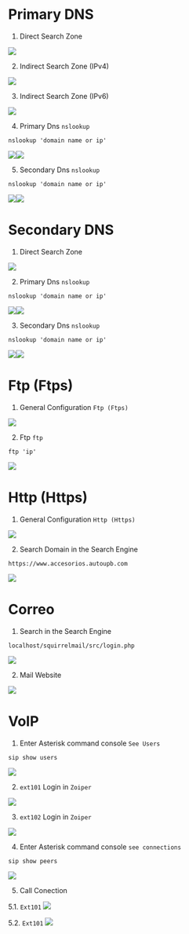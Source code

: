 # Primary DNS


1. Direct Search Zone

<img src="/Docs/Img/56.jpg"/>

2. Indirect Search Zone (IPv4)
<img src="/Docs/Img/57.jpg"/>

3. Indirect Search Zone (IPv6)
<img src="/Docs/Img/58.jpg"/>

4. Primary Dns `nslookup`

```shell
nslookup 'domain name or ip' 
```

<img src="/Docs/Img/59.jpg"/><img src="/Docs/Img/62.jpg"/>

5. Secondary Dns `nslookup`

```shell
nslookup 'domain name or ip' 
```
<img src="/Docs/Img/60.jpg"/><img src="/Docs/Img/63.jpg"/>

# Secondary DNS

1. Direct Search Zone
<img src="/Docs/Img/61.jpg"/>

2. Primary Dns `nslookup`

```shell
nslookup 'domain name or ip' 
```
<img src="/Docs/Img/59.jpg"/><img src="/Docs/Img/62.jpg"/>

3. Secondary Dns `nslookup`

```shell
nslookup 'domain name or ip' 
```
<img src="/Docs/Img/60.jpg"/><img src="/Docs/Img/63.jpg"/>

# Ftp (Ftps)

1. General Configuration `Ftp (Ftps)`

<img src="/Docs/Img/64.jpg"/>

2. Ftp `ftp`

```shell
ftp 'ip' 
```
<img src="/Docs/Img/65.jpg"/>

# Http (Https)

1. General Configuration `Http (Https)`
<img src="/Docs/Img/67.jpg"/>

2. Search Domain in the Search Engine

```shell
https://www.accesorios.autoupb.com
```
<img src="/Docs/Img/66.jpg"/>


# Correo

1. Search in the Search Engine

```shell
localhost/squirrelmail/src/login.php
```
<img src="/Docs/Img/68.jpg"/>

2. Mail Website 
<img src="/Docs/Img/69.jpg"/>


# VoIP

1. Enter Asterisk command console `See Users`
```shell
sip show users
```
<img src="/Docs/Img/74.jpg"/>


2. `ext101` Login in `Zoiper` 
<img src="/Docs/Img/70.jpg"/>

3. `ext102` Login in `Zoiper` 
<img src="/Docs/Img/72.png"/>


4. Enter Asterisk command console `see connections` 
```shell
sip show peers
```
<img src="/Docs/Img/75.jpg"/>

5. Call Conection

5.1. `Ext101` 
<img src="/Docs/Img/71.jpg"/>

5.2. `Ext101`
<img src="/Docs/Img/73.png"/>

